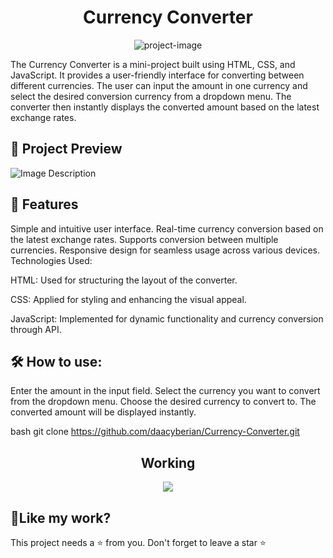 <h1 align="center" id="title">Currency Converter</h1>

<p align="center"><img src="https://imgur.com/6SB1rCF.jpg" alt="project-image"></p>

<p>The Currency Converter is a mini-project built using HTML, CSS, and JavaScript. It provides a user-friendly interface for converting between different currencies. The user can input the amount in one currency and select the desired conversion currency from a dropdown menu. The converter then instantly displays the converted amount based on the latest exchange rates.
<p/> 


<h2>🔎 Project Preview</h2>


<img src="https://imgur.com/4VQQewm.jpg" alt="Image Description">

<h2>🧐 Features</h2>

Simple and intuitive user interface.
Real-time currency conversion based on the latest exchange rates.
Supports conversion between multiple currencies.
Responsive design for seamless usage across various devices.
Technologies Used:

<p>HTML: Used for structuring the layout of the converter.</p>
<p>CSS: Applied for styling and enhancing the visual appeal.</p>
<p>JavaScript: Implemented for dynamic functionality and currency conversion through API.</p>

<h2>🛠 How to use:</h2>

<p>Enter the amount in the input field.
Select the currency you want to convert from the dropdown menu.
Choose the desired currency to convert to.
The converted amount will be displayed instantly.
</p>

bash
    git clone https://github.com/daacyberian/Currency-Converter.git

<h2 align="center">Working </h2>

<p align="center"><img src="https://imgur.com/mcGMYsY.jpg"></p>

<h2>💖Like my work?</h2>

This project needs a ⭐ from you. Don't forget to leave a star ⭐
